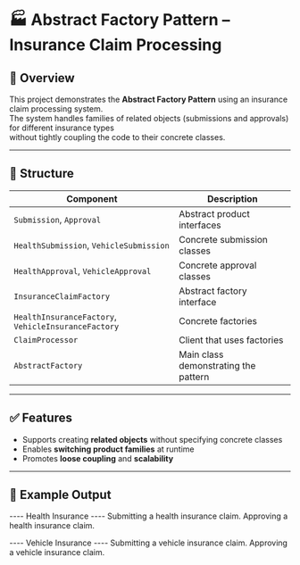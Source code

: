 # 🏭 Abstract Factory Pattern – Insurance Claim Processing

## 📌 Overview  
This project demonstrates the **Abstract Factory Pattern** using an insurance claim processing system.  
The system handles families of related objects (submissions and approvals) for different insurance types  
without tightly coupling the code to their concrete classes.

---

## 🧱 Structure

| Component | Description |
|-----------|-------------|
| `Submission`, `Approval` | Abstract product interfaces |
| `HealthSubmission`, `VehicleSubmission` | Concrete submission classes |
| `HealthApproval`, `VehicleApproval` | Concrete approval classes |
| `InsuranceClaimFactory` | Abstract factory interface |
| `HealthInsuranceFactory`, `VehicleInsuranceFactory` | Concrete factories |
| `ClaimProcessor` | Client that uses factories |
| `AbstractFactory` | Main class demonstrating the pattern |

---

## ✅ Features

- Supports creating **related objects** without specifying concrete classes
- Enables **switching product families** at runtime
- Promotes **loose coupling** and **scalability**

---

## 🧪 Example Output

---- Health Insurance ----
Submitting a health insurance claim.
Approving a health insurance claim.

---- Vehicle Insurance ----
Submitting a vehicle insurance claim.
Approving a vehicle insurance claim.
